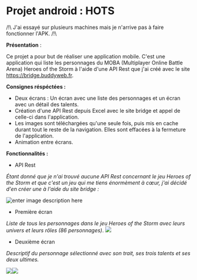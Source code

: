 

# Projet android : HOTS

/!\ J'ai essayé sur plusieurs machines mais je n'arrive pas à faire fonctionner l'APK. /!\

**Présentation** :

Ce projet a pour but de réaliser une application mobile. 
C'est une application qui liste les personnages du MOBA (Multiplayer Online Battle Arena) Heroes of the Storm à l'aide d'une API Rest que j'ai créé avec le site https://bridge.buddyweb.fr.

**Consignes réspéctées :**

 - Deux écrans : Un écran avec une liste des personnages et un écran avec un détail des talents. 
 - Création d'une API Rest depuis Excel avec le site bridge et appel de celle-ci dans l'application.
 - Les images sont téléchargées qu'une seule fois, puis mis en cache durant tout le reste de la navigation. Elles sont effacées à la fermeture de l'application. 
 - Animation entre écrans.


**Fonctionnalités :**
 
 - API Rest
 
*Étant donné que je n'ai trouvé aucune API Rest concernant le jeu Heroes of the Storm et que c'est un jeu qui me tiens énormèment à cœur, j'ai décidé d'en créer une à l'aide du site bridge :* 
 
![enter image description here](https://lh3.googleusercontent.com/dqUUgyQOJ9zDOSQm3Y6wxOg4bdpB2KzY6kIslttf5xFY3vxeko72Ham9lXPAW3imaZ84pMIb-9WToQ "API")


 - Première écran

 *Liste de tous les personnages dans le jeu Heroes of the Storm avec leurs univers et leurs rôles (86 personnages)*. 
 ![
](https://lh3.googleusercontent.com/yHe077gma-USCXlU6ZQlbquDsoc2XoSEr88juFu5Tq6izGne9i4NTQCZ5gUYnzbjp_BYCOWgng-uVA "hots")


 - Deuxième écran
 
 *Descriptif du personnage sélectionné avec son trait, ses trois talents et ses deux ultimes.* 
 
![
](https://lh3.googleusercontent.com/Xw2T23m4ZVFTH-UaV3Z0oiw5r5LhGkEbwzW0uoi1iR7cEqGDAbVMVVHenvNugIidqBI16ZckRpM6nA "hots2")![
](https://lh3.googleusercontent.com/4-M6uKHFAwuFl6IpPHyw0MkC_e2uhOfMVJbWoCG8UeFfooCGtltq4pdp3Oyj-m6_HKjLxZKriKcSgA "hots3")



